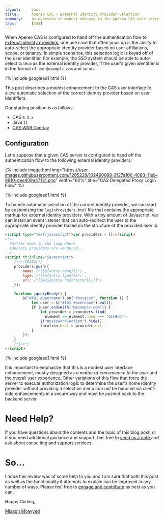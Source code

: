 ```yaml
---
layout:     post
title:      Apereo CAS - External Identity Provider Selection
summary:    An overview of modest changes to the Apereo CAS user interface to handle external identity provider selections in delegated authentication scenarios.
tags:       [CAS]
---
```


When Apereo CAS is configured to hand off the authentication flow to [external identity providers](https://apereo.github.io/cas/6.3.x/integration/Delegate-Authentication.html), one use case that often pops up is the ability to auto-select the appropriate identity provider based on user affiliations, scope, or tenancy. In simple scenarios, this selection logic is keyed off of the user identifier. For example, the SSO system should be able to auto-select `GitHub` as the external identity provider, if the user's given identifier is in the format of `user@example.com` and so on.

{% include googlead1.html  %}

This post describes a modest enhancement to the CAS user interface to allow automatic selection of the correct identity provider based on user identifiers. 

Our starting position is as follows:

- CAS `6.3.x`
- Java `11`
- [CAS WAR Overlay](https://github.com/apereo/cas-overlay-template)

## Configuration

Let's suppose that a given CAS server is configured to hand off the authentication flow to the following external identity providers:

{% include image.html img="https://user-images.githubusercontent.com/1205228/102490099-9f27a100-4083-11eb-9810-dee409e47131.png" width="80%" title="CAS Delegated Proxy Login Flow" %}

{% include googlead1.html  %}

To handle automatic selection of the correct identity provider, we can start by customizing the `loginProviders.html` file that contains the appropriate markup for external identity providers. With a tiny amount of Javascript, we can install an event listener that can auto-redirect the user to the appropriate identity provider based on the structure of the provided user id:

```html
<script type="text/javascript">var providers = [];</script>
<!-- 
  Further down in the loop where 
  identity providers are rendered... 
-->
<script th:inline="javascript">
    /*<![CDATA[*/
    providers.push({
        name: /*[[${entry.name}]]*/ ,
        type: /*[[${entry.type}]]*/ ,
        url: /*[[@{${entry.redirectUrl}}]]*/
    });

    function jqueryReady() {
        $("#fm1 #username").on("focusout", function () {
            let user = $("#fm1 #username").val();
            if (user.endsWith("@example.com")) {
                let provider = providers.find(
                  element => element.name === "GitHub");
                $("#passwordSection").hide();
                location.href = provider.url;
            }
        });
    }
    /*]]>*/
</script>
```

{% include googlead1.html  %}

It is important to emphasize that this is a modest user interface enhancement, mostly designed as *a matter of convenience to the user* and the overall user experience. Other variations of this flow that force the server to execute authorization logic to determine the user's home identity provider without providing a selection menu *can not* be handled via client-side enhancements in a secure way and must be pushed back to the backend server.


# Need Help?

If you have questions about the contents and the topic of this blog post, or if you need additional guidance and support, feel free to [send us a note ](/#contact-section-header) and ask about consulting and support services.

# So...

I hope this review was of some help to you and I am sure that both this post as well as the functionality it attempts to explain can be improved in any number of ways. Please feel free to [engage and contribute][contribguide] as best as you can.

Happy Coding,

[Misagh Moayyed](https://fawnoos.com)

[contribguide]: https://apereo.github.io/cas/developer/Contributor-Guidelines.html